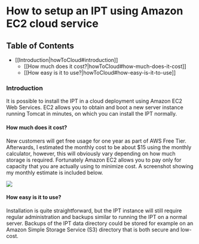 # How to setup an IPT using Amazon EC2 cloud service

## Table of Contents

+ [[Introduction|howToCloud#introduction]]
  + [[How much does it cost?|howToCloud#how-much-does-it-cost]]
  + [[How easy is it to use?|howToCloud#how-easy-is-it-to-use]]

### Introduction

It is possible to install the IPT in a cloud deployment using Amazon EC2 Web Services. EC2 allows you to obtain and boot a new server instance running Tomcat in minutes, on which you can install the IPT normally.
 
#### How much does it cost?

New customers will get free usage for one year as part of AWS Free Tier. Afterwards, I estimated the monthly cost to be about $15 using the monthly calculator, however, this will obviously vary depending on how much storage is required. Fortunately Amazon EC2 allows you to pay only for capacity that you are actually using to minimize cost. A screenshot showing my monthly estimate is included below.

<img src='https://github.com/gbif/ipt/wiki/gbif-ipt-docs/ipt2/ec2-calculator.png' />

#### How easy is it to use?

Installation is quite straightforward, but the IPT instance will still require regular administration and backups similar to running the IPT on a normal server. Backups of the IPT data directory could be stored for example on an Amazon Simple Storage Service (S3) directory that is both secure and low-cost.